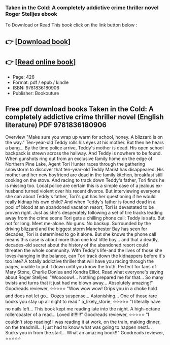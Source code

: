 ### Taken in the Cold: A completely addictive crime thriller novel Roger Stelljes ebook

To Download or Read This book click on the link button below :

## 👉  [**[Download book](http://get-pdfs.com/download.php?group=book&from=github.com&id=720378&lnk=1081 "Download book")**]

## 👉  [**[Read online book](http://get-pdfs.com/download.php?group=book&from=github.com&id=720378&lnk=1081 "Read online book")**]


* Page: 426
* Format: pdf / epub / kindle
* ISBN: 9781836180906
* Publisher: Bookouture



## Free pdf download books Taken in the Cold: A completely addictive crime thriller novel (English literature) PDF 9781836180906


Overview
&quot;Make sure you wrap up warm for school, honey. A blizzard is on the way.&quot; Ten-year-old Teddy rolls his eyes at his mother. But then he hears a bang... By the time police arrive, Teddy&#039;s mother is dead. His open school backpack is strewn across the hallway. And Teddy is nowhere to be found. When gunshots ring out from an exclusive family home on the edge of Northern Pine Lake, Agent Tori Hunter races through the gathering snowstorm to discover that ten-year-old Teddy Marist has disappeared. His mother and her new boyfriend are dead in the family kitchen, breakfast still cooking on the stove. And racing to track down Teddy&#039;s father, Tori finds he is missing too. Local police are certain this is a simple case of a jealous ex-husband turned violent over his recent divorce. But interviewing everyone she can about Teddy&#039;s father, Tori&#039;s gut has her questioning if he would really kidnap his own child? And when Teddy&#039;s father is found dead in a pool of blood at an abandoned vacation resort, Tori is devastated to be proven right. Just as she&#039;s desperately following a set of tire tracks leading away from the crime scene Tori gets a chilling phone call: Teddy is safe. But not for long. Meet me-alone. No guns. No backup. Surrounded by the driving blizzard and the biggest storm Manchester Bay has seen for decades, Tori is determined to go it alone. But she knows the phone call means this case is about more than one lost little boy... and that a deadly, decades-old secret about the history of the abandoned resort could threaten the whole community. With Teddy&#039;s life-and the lives of those she loves-hanging in the balance, can Tori track down the kidnappers before it&#039;s too late? A totally addictive thriller that will have you racing through the pages, unable to put it down until you know the truth. Perfect for fans of Mary Stone, Charlie Donlea and Kendra Elliot. Read what everyone&#039;s saying about Roger Stelljes: &quot;Wooooow!... Nothing prepared me for that... So many twists and turns that it just had me blown away... Absolutely amazing!&quot; Goodreads reviewer, ⭐⭐⭐⭐⭐ &quot;Wow wow wow! Grips you in a choke hold and does not let go... Oozes suspense... Astonishing... One of those rare books you stay up all night to read.&quot; a_likely_storie, ⭐⭐⭐⭐⭐ &quot;I literally have no nails left... This book kept me reading late into the night. A high-octane rollercoaster of a read... Loved it!!!!!!&quot; Goodreads reviewer, ⭐⭐⭐⭐⭐ &quot;I couldn&#039;t stop reading! I was reading it at work, on the train, making dinner, on the treadmill... I just had to know what was going to happen next!... Sucks you in from the start... What an amazing book!!&quot; Goodreads reviewer, ⭐⭐⭐⭐⭐



